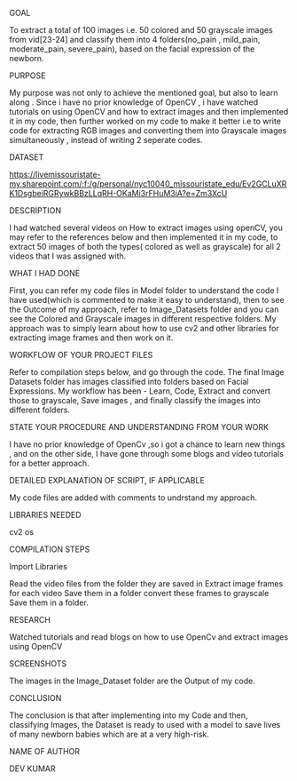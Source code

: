 

GOAL

To extract a total of 100 images i.e. 50 colored and 50 grayscale images from vid[23-24] and classify them into 4 folders(no_pain , mild_pain, moderate_pain, severe_pain), based on the facial expression of the newborn.

PURPOSE

My purpose was not only to achieve the mentioned goal, but also to learn along . Since i have no prior knowledge of OpenCV , i have watched tutorials on using OpenCV and how to extract images and then implemented it in my code, then further worked on my code to make it better i.e to write code for extracting RGB images and converting them into Grayscale images simultaneously , instead of writing 2 seperate codes.

DATASET

https://livemissouristate-my.sharepoint.com/:f:/g/personal/nyc10040_missouristate_edu/Ev2GCLuXRK1DsgbeiRGRywkBBzLLqRH-OKaMi3rFHuM3iA?e=Zm3XcU

DESCRIPTION

I had watched several videos on How to extract images using openCV, you may refer to the references below and then implemented it in my code, to extract 50 images of both the types( colored as well as grayscale) for all 2 videos that I was assigned with.

WHAT I HAD DONE

First, you can refer my code files in Model folder to understand the code I have used(which is commented to make it easy to understand), then to see the Outcome of my approach, refer to Image_Datasets folder and you can see the Colored and Grayscale images in different respective folders. My approach was to simply learn about how to use cv2 and other libraries for extracting image frames and then work on it.

WORKFLOW OF YOUR PROJECT FILES

Refer to compilation steps below, and go through the code. The final Image Datasets folder has images classified into folders based on Facial Expressions. My workflow has been - Learn, Code, Extract and convert those to grayscale, Save images , and finally classify the images into different folders.

STATE YOUR PROCEDURE AND UNDERSTANDING FROM YOUR WORK

I have no prior knowledge of OpenCv ,so i got a chance to learn new things , and on the other side, I have gone through some blogs and video tutorials for a better approach.

DETAILED EXPLANATION OF SCRIPT, IF APPLICABLE

My code files are added with comments to undrstand my approach.

LIBRARIES NEEDED

cv2
os

COMPILATION STEPS

Import Libraries

Read the video files from the folder they are saved in
Extract image frames for each video
Save them in a folder
convert these frames to grayscale
Save them in a folder.

RESEARCH

Watched tutorials and read blogs on how to use OpenCv and extract images using OpenCV

SCREENSHOTS

The images in the Image_Dataset folder are the Output of my code.

CONCLUSION

The conclusion is that after implementing into my Code and then, classifying Images, the Dataset is ready to used with a model to save lives of many newborn babies which are at a very high-risk.

NAME OF AUTHOR

DEV KUMAR
